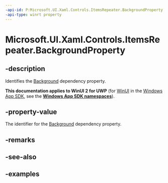```yaml
---
-api-id: P:Microsoft.UI.Xaml.Controls.ItemsRepeater.BackgroundProperty
-api-type: winrt property
---
```


# Microsoft.UI.Xaml.Controls.ItemsRepeater.BackgroundProperty

<!--
public static Windows.UI.Xaml.DependencyProperty BackgroundProperty { get; }
-->

## -description

Identifies the [Background](itemsrepeater_background.md) dependency property.

**This documentation applies to WinUI 2 for UWP** (for [WinUI](/windows/apps/winui/winui3/) in the [Windows App SDK](/windows/apps/windows-app-sdk/), see the **[Windows App SDK namespaces](/windows/windows-app-sdk/api/winrt/)**).

## -property-value

The identifier for the [Background](itemsrepeater_background.md) dependency property.

## -remarks

## -see-also

## -examples

